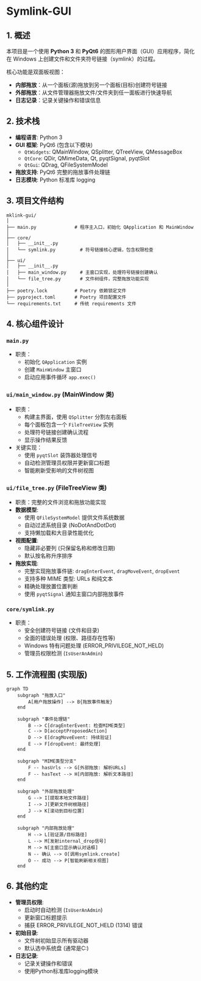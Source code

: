 # Symlink-GUI

## 1. 概述

本项目是一个使用 **Python 3** 和 **PyQt6** 的图形用户界面（GUI）应用程序，简化在 Windows 上创建文件和文件夹符号链接（symlink）的过程。

核心功能是双面板视图：

- **内部拖放**：从一个面板(源)拖放到另一个面板(目标)创建符号链接
- **外部拖放**：从文件管理器拖放文件/文件夹到任一面板进行快速导航
- **日志记录**：记录关键操作和错误信息

## 2. 技术栈

- **编程语言**: Python 3
- **GUI 框架**: PyQt6 (包含以下模块)
  - `QtWidgets`: QMainWindow, QSplitter, QTreeView, QMessageBox
  - `QtCore`: QDir, QMimeData, Qt, pyqtSignal, pyqtSlot
  - `QtGui`: QDrag, QFileSystemModel
- **拖放支持**: PyQt6 完整的拖放事件处理链
- **日志模块**: Python 标准库 logging

## 3. 项目文件结构

```shell
mklink-gui/
│
├── main.py              # 程序主入口，初始化 QApplication 和 MainWindow
│
├── core/
│   ├── __init__.py
│   └── symlink.py         # 符号链接核心逻辑，包含权限检查
│
├── ui/
│   ├── __init__.py
│   ├── main_window.py     # 主窗口实现，处理符号链接创建确认
│   └── file_tree.py       # 文件树组件，完整拖放功能实现
│
├── poetry.lock          # Poetry 依赖锁定文件
├── pyproject.toml       # Poetry 项目配置文件
└── requirements.txt     # 传统 requirements 文件
```

## 4. 核心组件设计

### `main.py`

- 职责：
  - 初始化 `QApplication` 实例
  - 创建 `MainWindow` 主窗口
  - 启动应用事件循环 `app.exec()`

### `ui/main_window.py` (MainWindow 类)

- 职责：
  - 构建主界面，使用 `QSplitter` 分割左右面板
  - 每个面板包含一个 `FileTreeView` 实例
  - 处理符号链接创建确认流程
  - 显示操作结果反馈
- 关键实现：
  - 使用 `pyqtSlot` 装饰器处理信号
  - 自动检测管理员权限并更新窗口标题
  - 智能刷新受影响的文件树视图

### `ui/file_tree.py` (FileTreeView 类)

- 职责：完整的文件浏览和拖放功能实现
- **数据模型**:
  - 使用 `QFileSystemModel` 提供文件系统数据
  - 自动过滤系统目录 (NoDotAndDotDot)
  - 支持懒加载和大目录性能优化
- **视图配置**:
  - 隐藏非必要列 (只保留名称和修改日期)
  - 默认按名称升序排序
- **拖放实现**:
  - 完整实现拖放事件链: `dragEnterEvent`, `dragMoveEvent`, `dropEvent`
  - 支持多种 MIME 类型: URLs 和纯文本
  - 精确处理放置位置判断
  - 使用 `pyqtSignal` 通知主窗口内部拖放事件

### `core/symlink.py`

- 职责：
  - 安全创建符号链接 (文件和目录)
  - 全面的错误处理 (权限、路径存在性等)
  - Windows 特有问题处理 (ERROR_PRIVILEGE_NOT_HELD)
  - 管理员权限检测 (`IsUserAnAdmin`)

## 5. 工作流程图 (实现版)

```mermaid
graph TD
    subgraph "拖放入口"
        A[用户拖放操作] --> B{拖放事件触发}
    end

    subgraph "事件处理链"
        B --> C[dragEnterEvent: 检查MIME类型]
        C --> D[acceptProposedAction]
        D --> E[dragMoveEvent: 持续验证]
        E --> F[dropEvent: 最终处理]
    end

    subgraph "MIME类型分支"
        F -- hasUrls --> G[外部拖放: 解析URLs]
        F -- hasText --> H[内部拖放: 解析文本路径]
    end

    subgraph "外部拖放处理"
        G --> I[提取本地文件路径]
        I --> J[更新文件树根路径]
        J --> K[滚动到目标位置]
    end

    subgraph "内部拖放处理"
        H --> L[验证源/目标路径]
        L --> M[发射internal_drop信号]
        M --> N[主窗口显示确认对话框]
        N -- 确认 --> O[调用symlink.create]
        O -- 成功 --> P[智能刷新相关视图]
    end
```

## 6. 其他约定

- **管理员权限**:
  - 启动时自动检测 (`IsUserAnAdmin`)
  - 更新窗口标题提示
  - 捕获 ERROR_PRIVILEGE_NOT_HELD (1314) 错误
- **初始目录**:
  - 文件树初始显示所有驱动器
  - 默认选中系统盘 (通常是C:\)
- **日志记录**:
  - 记录关键操作和错误
  - 使用Python标准库logging模块
